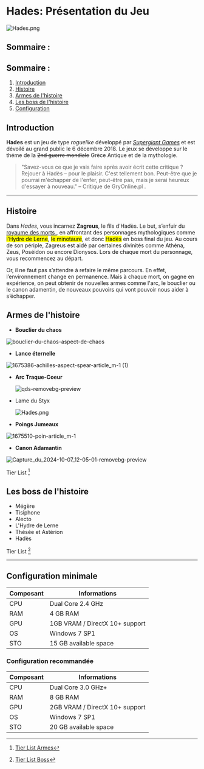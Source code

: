 # Hades: Présentation du Jeu 

![Hades.png](https://www.nintendo.com/eu/media/images/10_share_images/games_15/nintendo_switch_download_software_1/H2x1_NSwitchDS_Hades.png)

## Sommaire :
## Sommaire :
1. [Introduction](#introduction)
2. [Histoire](#histoire)
3. [Armes de l'histoire](#armes-de-l-histoire)
4. [Les boss de l'histoire](#Les-boss-de-l-histoire)
5. [Configuration](#configuration-minimale)



## Introduction
**Hades** est un jeu de type *roguelike* développé par [_Supergiant Games_](https://fr.wikipedia.org/wiki/Supergiant_Games) et est dévoilé au grand public le 6 décembre 2018.
Le jeux se développe sur le théme de la ~~2nd guerre mondiale~~ Grèce Antique et de la mythologie. 

> "Savez-vous ce que je vais faire après avoir écrit cette critique ? Rejouer à Hadès – pour le plaisir. C'est tellement bon. Peut-être que je pourrai m'échapper de l'enfer, peut-être pas, mais je serai heureux d'essayer à nouveau." – Critique de GryOnline.pl .

---

## Histoire
Dans *Hades*, vous incarnez **Zagreus**, le fils d’Hadès.
Le but, s’enfuir du [ royaume des morts ](https://fr.wikipedia.org/wiki/Enfers_grecs), en affrontant des personnages mythologiques comme <mark>l’Hydre de Lerne</mark>, <mark>le minotaure</mark>, et donc <mark>Hadès</mark> en boss final du jeu. Au cours de son périple, Zagreus est aidé par certaines divinités comme Athéna, Zeus, Poséidon ou encore Dionysos.
Lors de chaque mort du personnage, vous recommencez au départ. 
<mark></mark>


Or, il ne faut pas s’attendre à refaire le même parcours. En effet, l’environnement change en permanence. Mais à chaque mort, on gagne en expérience, on peut obtenir de nouvelles armes comme l'arc, le bouclier ou le canon adamentin, de nouveaux pouvoirs qui vont pouvoir nous aider à s’échapper.

## Armes de l'histoire
* **Bouclier du chaos**

![bouclier-du-chaos-aspect-de-chaos](https://github.com/user-attachments/assets/e8e89755-f841-40e4-9da8-ddd1cb9aaa71)

  
* **Lance éternelle**

![1675386-achilles-aspect-spear-article_m-1 (1)](https://github.com/user-attachments/assets/6e380a5b-147f-42a8-9091-72557747c784)

  
* **Arc Traque-Coeur**

  ![qds-removebg-preview](https://github.com/user-attachments/assets/d948b46f-25c3-4b07-a1fc-58e240773a01)

* Lame du Styx

  ![Hades.png](https://i.etsystatic.com/17249134/r/il/81fd66/3230455440/il_794xN.3230455440_c2a9.jpg)

* **Poings Jumeaux**

![1675510-poin-article_m-1](https://github.com/user-attachments/assets/363fc898-50a5-44e4-856b-3bc4f008fd2f)

  
* **Canon Adamantin**
  
![Capture_du_2024-10-07_12-05-01-removebg-preview](https://github.com/user-attachments/assets/b8b90c4e-425b-4e33-87a9-7564796f3826)

Tier List [^1]


## Les boss de l'histoire
* Mégère
* Tisiphone
* Alecto
* L'Hydre de Lerne
* Thésée et Astérion
* Hadès

Tier List [^2]

---

## Configuration minimale
| Composant | Informations |
|-----------|----------------|
| CPU       | Dual Core 2.4 GHz |
| RAM       | 4 GB RAM       |
| GPU       | 1GB VRAM / DirectX 10+ support |
| OS        | Windows 7 SP1   |
| STO       | 15 GB available   space |

### Configuration recommandée
| Composant | Informations |
|-----------|----------------|
| CPU       | Dual Core 3.0 GHz+ |
| RAM       | 8 GB RAM       |
| GPU       | 2GB VRAM / DirectX 10+ support |
| OS        | Windows 7 SP1   |
| STO       | 20 GB available   space |


[^1]: [Tier List Armes](https://gamewave.fr/hades/hades-tier-list-des-meilleures-armes/)
[^2]: [Tier List Boss](https://tiermaker.com/categories/video-games/hades-boss-difficulty-626351)
